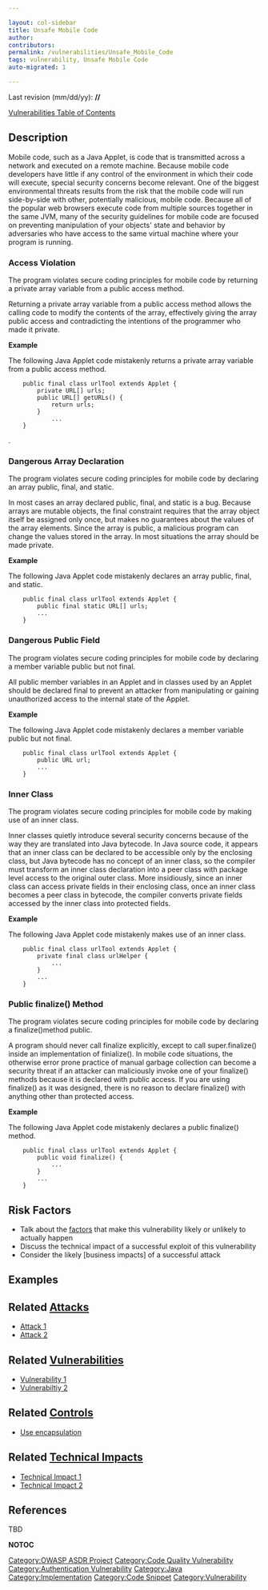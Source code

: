 ```yaml
---

layout: col-sidebar
title: Unsafe Mobile Code
author: 
contributors: 
permalink: /vulnerabilities/Unsafe_Mobile_Code
tags: vulnerability, Unsafe Mobile Code
auto-migrated: 1

---
```


Last revision (mm/dd/yy): **//**

[Vulnerabilities Table of Contents](ASDR_TOC_Vulnerabilities "wikilink")

## Description

Mobile code, such as a Java Applet, is code that is transmitted across a
network and executed on a remote machine. Because mobile code developers
have little if any control of the environment in which their code will
execute, special security concerns become relevant. One of the biggest
environmental threats results from the risk that the mobile code will
run side-by-side with other, potentially malicious, mobile code. Because
all of the popular web browsers execute code from multiple sources
together in the same JVM, many of the security guidelines for mobile
code are focused on preventing manipulation of your objects' state and
behavior by adversaries who have access to the same virtual machine
where your program is running.

### Access Violation

The program violates secure coding principles for mobile code by
returning a private array variable from a public access method.

Returning a private array variable from a public access method allows
the calling code to modify the contents of the array, effectively giving
the array public access and contradicting the intentions of the
programmer who made it private.

**Example**

The following Java Applet code mistakenly returns a private array
variable from a public access method.

```
    public final class urlTool extends Applet {
        private URL[] urls;
        public URL[] getURLs() {
            return urls;
        }
            ...
    }
```

.

### Dangerous Array Declaration

The program violates secure coding principles for mobile code by
declaring an array public, final, and static.

In most cases an array declared public, final, and static is a bug.
Because arrays are mutable objects, the final constraint requires that
the array object itself be assigned only once, but makes no guarantees
about the values of the array elements. Since the array is public, a
malicious program can change the values stored in the array. In most
situations the array should be made private.

**Example**

The following Java Applet code mistakenly declares an array public,
final, and static.

```
    public final class urlTool extends Applet {
        public final static URL[] urls;
        ...
    }
```

### Dangerous Public Field

The program violates secure coding principles for mobile code by
declaring a member variable public but not final.

All public member variables in an Applet and in classes used by an
Applet should be declared final to prevent an attacker from manipulating
or gaining unauthorized access to the internal state of the Applet.

**Example**

The following Java Applet code mistakenly declares a member variable
public but not final.

```
    public final class urlTool extends Applet {
        public URL url;
        ...
    }
```

### Inner Class

The program violates secure coding principles for mobile code by making
use of an inner class.

Inner classes quietly introduce several security concerns because of the
way they are translated into Java bytecode. In Java source code, it
appears that an inner class can be declared to be accessible only by the
enclosing class, but Java bytecode has no concept of an inner class, so
the compiler must transform an inner class declaration into a peer class
with package level access to the original outer class. More insidiously,
since an inner class can access private fields in their enclosing class,
once an inner class becomes a peer class in bytecode, the compiler
converts private fields accessed by the inner class into protected
fields.

**Example**

The following Java Applet code mistakenly makes use of an inner class.

```
    public final class urlTool extends Applet {
        private final class urlHelper {
            ...
        }
        ...
    }
```

### Public finalize() Method

The program violates secure coding principles for mobile code by
declaring a finalize()method public.

A program should never call finalize explicitly, except to call
super.finalize() inside an implementation of finialize(). In mobile code
situations, the otherwise error prone practice of manual garbage
collection can become a security threat if an attacker can maliciously
invoke one of your finalize() methods because it is declared with public
access. If you are using finalize() as it was designed, there is no
reason to declare finalize() with anything other than protected access.

**Example**

The following Java Applet code mistakenly declares a public finalize()
method.

```
    public final class urlTool extends Applet {
        public void finalize() {
            ...
        }
        ...
    }
```

## Risk Factors

  - Talk about the [factors](OWASP_Risk_Rating_Methodology "wikilink")
    that make this vulnerability likely or unlikely to actually happen
  - Discuss the technical impact of a successful exploit of this
    vulnerability
  - Consider the likely \[business impacts\] of a successful attack

## Examples

## Related [Attacks](Attacks "wikilink")

  - [Attack 1](Attack_1 "wikilink")
  - [Attack 2](Attack_2 "wikilink")

## Related [Vulnerabilities](Vulnerabilities "wikilink")

  - [Vulnerability 1](Vulnerability_1 "wikilink")
  - [Vulnerabiltiy 2](Vulnerabiltiy_2 "wikilink")

## Related [Controls](Controls "wikilink")

  - [Use encapsulation](Use_encapsulation "wikilink")

## Related [Technical Impacts](Technical_Impacts "wikilink")

  - [Technical Impact 1](Technical_Impact_1 "wikilink")
  - [Technical Impact 2](Technical_Impact_2 "wikilink")

## References

TBD

__NOTOC__

[Category:OWASP ASDR Project](Category:OWASP_ASDR_Project "wikilink")
[Category:Code Quality
Vulnerability](Category:Code_Quality_Vulnerability "wikilink")
[Category:Authentication
Vulnerability](Category:Authentication_Vulnerability "wikilink")
[Category:Java](Category:Java "wikilink")
[Category:Implementation](Category:Implementation "wikilink")
[Category:Code Snippet](Category:Code_Snippet "wikilink")
[Category:Vulnerability](Category:Vulnerability "wikilink")